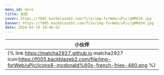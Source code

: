 ```yaml
---
menu_id: more
title: 友链
cover: https://f005.backblazeb2.com/file/img-forWeb/uPic/gMMd34.jpg
banner: https://f005.backblazeb2.com/file/img-forWeb/uPic/gMMd34.jpg
date: 2024-03-18 19:46:52
---
```

|小伙伴|
| ------- |
| {% link https://matcha2927.github.io matcha2927 icon:https://f005.backblazeb2.com/file/img-forWeb/uPic/icons8-mcdonald%60s-french-fries-480.png %}|

